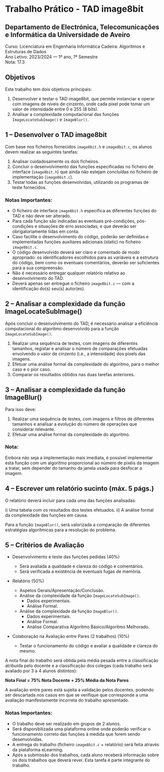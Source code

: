 # Trabalho Prático - TAD image8bit

## Departamento de Electrónica, Telecomunicações e Informática da Universidade de Aveiro
Curso: Licenciatura em Engenharia Informática
Cadeira: Algoritmos e Estruturas de Dados  
Ano Letivo: 2023/2024 — 1º ano, 1º Semestre  
Nota: 17.3

## Objetivos

Este trabalho tem dois objetivos principais:

1. Desenvolver e testar o TAD image8bit, que permite instanciar e operar com imagens de níveis de cinzento, onde cada pixel pode tomar um valor de intensidade entre 0 e 255 (8 bits).
2. Analisar a complexidade computacional das funções `ImageLocateSubImage()` e `ImageBlur()`.

## 1 – Desenvolver o TAD image8bit

Com base nos ficheiros fornecidos `image8bit.h` e `image8bit.c`, os alunos devem realizar as seguintes tarefas:

1. Analisar cuidadosamente os dois ficheiros.
2. Concluir o desenvolvimento das funções especificadas no ficheiro de interface (`image8bit.h`) que ainda não estejam concluídas no ficheiro de implementação (`image8bit.c`).
3. Testar todas as funções desenvolvidas, utilizando os programas de teste fornecidos.

### Notas Importantes:

- O ficheiro de interface `image8bit.h` especifica as diferentes funções do TAD e não deve ser alterado.
- Para cada função são indicadas as eventuais pré-condições, pós-condições e situações de erro associadas, e que deverão ser obrigatoriamente tidas em conta.
- Caso facilite o desenvolvimento do código, poderão ser definidas e implementadas funções auxiliares adicionais (static) no ficheiro `image8bit.c`.
- O código desenvolvido deverá ser claro e comentado de modo apropriado: os identificadores escolhidos para as variáveis e a estrutura do código, bem como os eventuais comentários, deverão ser suficientes para a sua compreensão.
- Não é necessário entregar qualquer relatório relativo ao desenvolvimento do TAD.
- Deverá apenas ser entregue o ficheiro `image8bit.c` — com a identificação do(s) seu(s) autor(es).

## 2 – Analisar a complexidade da função ImageLocateSubImage()

Após concluir o desenvolvimento do TAD, é necessário analisar a eficiência computacional do algoritmo desenvolvido para a função `ImageLocateSubImage()`.

1. Realizar uma sequência de testes, com imagens de diferentes tamanhos, registar e analisar o número de comparações efetuadas envolvendo o valor de cinzento (i.e., a intensidade) dos pixels das imagens.
2. Efetuar uma análise formal da complexidade do algoritmo, para o melhor caso e o pior caso.
3. Comparar os resultados obtidos nas duas tarefas anteriores.

## 3 – Analisar a complexidade da função ImageBlur()

Para isso deve:

1. Realizar uma sequência de testes, com imagens e filtros de diferentes tamanhos e analisar a evolução do número de operações que considerar relevante.
2. Efetuar uma análise formal da complexidade do algoritmo.

### Nota:

Embora não seja a implementação mais imediata, é possível implementar esta função com um algoritmo proporcional ao número de pixéis da imagem a tratar, sem depender do tamanho da janela usada para desfocar a imagem.

## 4 – Escrever um relatório sucinto (máx. 5 págs.)

O relatório deverá incluir para cada uma das funções analisadas:

i) Uma tabela com os resultados dos testes efetuados.
ii) A análise formal da complexidade das funções em causa.

Para a função `ImageBlur()`, será valorizada a comparação de diferentes estratégias algorítmicas para a resolução do problema.

## 5 – Critérios de Avaliação

- Desenvolvimento e teste das funções pedidas (40%)
  - Será avaliada a qualidade e clareza do código e comentários.
  - Será verificada a existência de eventuais fugas de memória.
  
- Relatório (50%)
  - Aspetos Gerais/Apresentação/Conclusão.
  - Análise da complexidade da função `ImageLocateSubImage()`.
    - Dados experimentais.
    - Análise Formal.
  - Análise da complexidade da função `ImageBlur()`.
    - Dados experimentais.
    - Análise Formal.
    - Análise Comparativa Algoritmo Básico/Algoritmo Melhorado.
  
- Colaboração na Avaliação entre Pares (2 trabalhos) (10%)
  - Testar o funcionamento do código e avaliar a qualidade e clareza do mesmo.

A nota final do trabalho será obtida pela média pesada entre a classificação atribuída pelo docente e a classificação dos colegas (cada trabalho será avaliado por 3 a 4 alunos distintos):

**Nota Final = 75% Nota Docente + 25% Média da Nota Pares**

A avaliação entre pares está sujeita a validação pelos docentes, podendo ser descartada nos casos em que se verifique que corresponde a uma avaliação manifestamente incorreta do trabalho apresentado.

### Notas Importantes:

- O trabalho deve ser realizado em grupos de 2 alunos.
- Será disponibilizada uma plataforma online onde poderão verificar o funcionamento correto das funções à medida que forem sendo desenvolvidas.
- A entrega do trabalho (ficheiro `image8bit.c` + relatório) será feita através da plataforma eLearning.
- Após a submissão dos trabalhos, cada aluno receberá informação sobre os dois trabalhos que deverá rever. Esta tarefa é parte integrante do trabalho.
